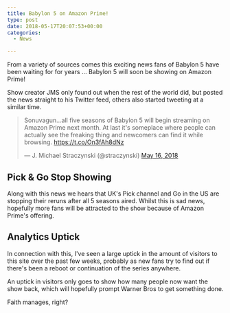 ```yaml
---
title: Babylon 5 on Amazon Prime!
type: post
date: 2018-05-17T20:07:53+00:00
categories:
  - News

---
```

From a variety of sources comes this exciting news fans of Babylon 5 have been waiting for for years ... Babylon 5 will soon be showing on Amazon Prime!

Show creator JMS only found out when the rest of the world did, but posted the news straight to his Twitter feed, others also started tweeting at a similar time.

<blockquote class="twitter-tweet" data-lang="en"><p lang="en" dir="ltr">Sonuvagun...all five seasons of Babylon 5 will begin streaming on Amazon Prime next month.  At last it&#39;s someplace where people can actually see the freaking thing and newcomers can find it while browsing.  <a href="https://t.co/On3fAh8dNz">https://t.co/On3fAh8dNz</a></p>&mdash; J. Michael Straczynski (@straczynski) <a href="https://twitter.com/straczynski/status/996867524489703424?ref_src=twsrc%5Etfw">May 16, 2018</a></blockquote>
<script async src="https://platform.twitter.com/widgets.js" charset="utf-8"></script>

## Pick & Go Stop Showing

Along with this news we hears that UK's Pick channel and Go in the US are stopping their reruns after all 5 seasons aired. Whilst this is sad news, hopefully more fans will be attracted to the show because of Amazon Prime's offering.

## Analytics Uptick

In connection with this, I've seen a large uptick in the amount of visitors to this site over the past few weeks, probably as new fans try to find out if there's been a reboot or continuation of the series anywhere.

An uptick in visitors only goes to show how many people now want the show back, which will hopefully prompt Warner Bros to get something done.

Faith manages, right?

